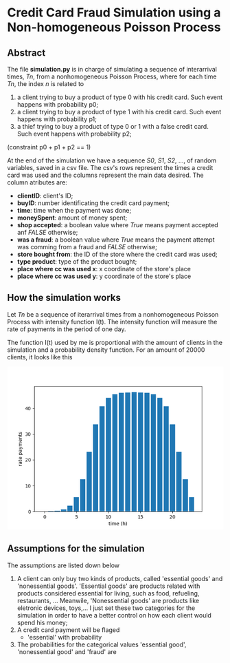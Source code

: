 # Credit Card Fraud Simulation using a Non-homogeneous Poisson Process 

## Abstract
The file **simulation.py** is in charge of simulating a sequence of interarrival
times, _Tn_, from a nonhomogeneous Poisson Process, where for each
time _Tn_, the index _n_ is related to
1. a client trying to buy a product of type 0 with his credit card.
   Such event happens  with probability p0;
2. a client trying to buy a product of type 1 with his credit card.
   Such event happens  with probability p1;
3. a thief trying to buy a product of type 0 or 1 with a false credit card.
   Such event happens  with probability p2;

(constraint p0 + p1 + p2 == 1)

At the end of the simulation we have a sequence _S0_, _S1_, _S2_, ..., of random
variables, saved in a csv file.  The csv's rows represent
the times a credit card was used and the columns represent the main data
desired. The column atributes are:
* **clientID**: client's ID;
* **buyID**: number identificating the credit card payment;
* **time**: time when the payment was done;
* **moneySpent**: amount of money spent;
* **shop accepted**: a boolean value where _True_ means payment accepted anf _FALSE_
    otherwise;
* **was a fraud**: a boolean value where _True_ means the payment attempt was comming 
     from a fraud and _FALSE_ otherwise;
* **store bought from**: the ID of the store where the credit card was used;
* **type product**: type of the product bought;
* **place where cc was used x**: x coordinate of the store's place
* **place where cc was used y**: y coordinate of the store's place

## How the simulation works

Let _Tn_ be a sequence of iterarrival times from a nonhomogeneous 
Poisson Process with intensity function I(t). The intensity function will
measure the rate of payments in the period of one day.

The function I(t) used by me is proportional with the amount of clients in the 
simulation and a probability density function. For an amount of 20000 clients,
it looks like this

![intensity function](intensity_func.png)


## Assumptions for the simulation
The assumptions are listed down below
1. A client can only buy two kinds of products, called 'essential goods' and 
   'nonessential goods'. 'Essential goods' are products related with products
   considered essential for living, such as food, refueling, restaurants, ...
   Meanwile, 'Nonessential goods' are products like eletronic devices, toys,...
   I just set these two categories for the simulation in order to have a better
   control on how each client would spend his money;
2. A credit card payment will be flaged 
    * 'essential' with probability
2. The probabilities for the categorical values 'essential good', 'nonessential
   good' and 'fraud' are
